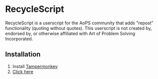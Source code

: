 # RecycleScript
RecycleScript is a userscript for the AoPS community that adds "repost" functionality (quoting without quotes).
This userscript is not created by, endorsed by, or otherwise affiliated with Art of Problem Solving Incorporated.

## Installation
1. Install [Tampermonkey](https://www.tampermonkey.net)
2. [Click here](recyclescript.user.js?raw=1)
